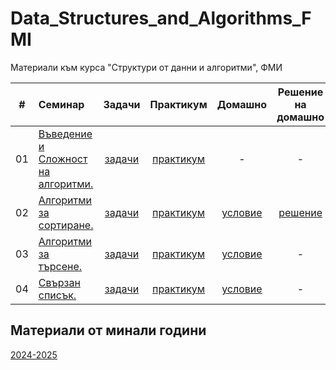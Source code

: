 # Data_Structures_and_Algorithms_FMI
Материали към курса "Структури от данни и алгоритми", ФМИ

|   #   | Семинар                                               |          Задачи           |           Практикум            |                           Домашно                            |     Решение на домашно      |               Контролно                |
| :---: | :---------------------------------------------------- | :-----------------------: | :----------------------------: | :----------------------------------------------------------: | :-------------------------: | :------------------------------------: |
|  01   | [Въведение и Сложност на алгоритми.](Week_01/Seminar) | [задачи](Week_01/Seminar) | [практикум](Week_01/Practicum) |                              -                               |              -              |                   -                    |
|  02   | [Алгоритми за сортиране.](Week_02/Seminar)            | [задачи](Week_02/Seminar) | [практикум](Week_02/Practicum) | [условие](https://www.hackerrank.com/contests/sda-hw-1-2025) | [решение](Week_02/Homework) | [Контролно 1](Exams/Exam_01/README.md) |
|  03   | [Алгоритми за търсене.](Week_03/Seminar)              | [задачи](Week_03/Seminar) | [практикум](Week_03/Practicum) | [условие](https://www.hackerrank.com/contests/sda-hw-2-2025) |              -              |                   -                    |
|  04   | [Свързан списък.](Week_04/Seminar)                    | [задачи](Week_04/Seminar) | [практикум](Week_04/Practicum) | [условие](https://www.hackerrank.com/contests/sda-hw-3-2025) |              -              |                   -                    |

## Материали от минали години

[2024-2025](https://github.com/TeogopK/Data_Structures_and_Algorithms_FMI/tree/2024-2025)
